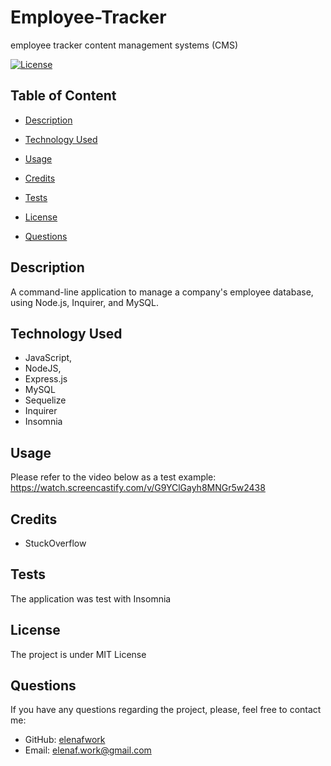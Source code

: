 # Employee-Tracker
employee tracker content management systems (CMS)

  [![License](https://img.shields.io/badge/License-MIT-yellow.svg)](https://opensource.org/licenses/MIT)

## Table of Content
  - [Description](#description)
  - [Technology Used](#technology)

  - [Usage](#usage)
  - [Credits](#credits)
  - [Tests](#tests)
  - [License](#license)
  - [Questions](#questions)

## Description
A command-line application  to manage a company's employee database, using Node.js, Inquirer, and MySQL.

 ## Technology Used
  - JavaScript,
  - NodeJS, 
  - Express.js
  - MySQL
  - Sequelize
  - Inquirer
  - Insomnia

## Usage 
  Please refer to the video below as a test example: 
   https://watch.screencastify.com/v/G9YClGayh8MNGr5w2438

## Credits

  - StuckOverflow
  
  ## Tests
  The application was test with Insomnia 
  
  ## License
  The project is under MIT License
 
  ## Questions
  If you have any questions regarding the project, please, feel free to contact me:
  - GitHub: [elenafwork](https://github/elenafwork)
  - Email: <elenaf.work@gmail.com>
